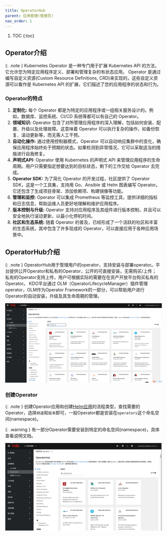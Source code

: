```yaml
---
title: OperatorHub
parent: 应用管理(管理员)
nav_order: 1
---
```


1. TOC
{:toc}

## Operator介绍

{: .note }
Kubernetes Operator 是一种专门用于扩展 Kubernetes API 的方法，它允许您为特定应用程序定义、部署和管理复杂的有状态应用。
Operator 是通过编写自定义资源(Custom Resource Definitions, CRD)来实现的，这些自定义资源可以看作是 Kubernetes API 的扩展，它们描述了您的应用程序的状态和行为。


### Operator的特点
1. **定制化:** 每个 Operator 都是为特定的应用程序或一组相关服务设计的。例如，数据库、监控系统、CI/CD 系统等都可以有自己的 Operator。
2. **领域知识:** Operator 包含了对所管理应用程序的深入理解，包括如何安装、配置、升级以及处理故障。这意味着 Operator 可以执行复杂的操作，如备份恢复、滚动更新等，而无需人工干预。
3. **自动化操作:** 通过使用控制器模式，Operator 可以自动响应集群中的变化，确保应用程序始终处于预期的状态。如果检测到异常情况，它可以采取适当的措施进行自我修复。
4. **声明式API:** Operator 使用 Kubernetes 的声明式 API 来管理应用程序的生命周期。用户只需要指定想要达到的目标状态，剩下的工作交给 Operator 去完成。
5. **Operator SDK:** 为了简化 Operator 的开发过程，社区提供了 Operator SDK，这是一个工具集，支持用 Go、Ansible 或 Helm 图表编写 Operator。它还包含了生成项目骨架、添加依赖项、构建镜像等功能。
6. **管理和监控:** Operator 可以集成 Prometheus 等监控工具，提供详细的指标和日志信息，帮助运维人员更好地理解和维护应用程序。
7. **版本控制与升级:** Operator 支持对应用程序及其组件进行版本控制，并且可以安全地执行滚动更新，以最小化停机时间。
8. **社区和生态系统:** 随着 Operator 的普及，已经形成了一个活跃的社区和丰富的生态系统，其中包含了许多现成的 Operator，可以直接应用于各种应用场景中。

## OperatorHub介绍

{: .note }
OperatorHub用于管理用户的operator，支持安装与部署operator。平台提供公开Operator和私有的Operator，公开的可直接安装，无需购买/上传； 私有的Operator支持上传，用户可根据实际的需要在在资产开放平台购买私有的Operator。
KDO平台通过 OLM（OperatorLifecycleManager）插件管理 operator，OLM作为Operator Framework的一部分，可以帮助用户进行Operator的自动安装，升级及其生命周期的管理。

![operator-hub.png](imgs/operator-hub.png)

### 创建Operator

{: .note }
创建Operator应用和创建[Helm应用](../../../dev/applications/helm)的流程类型，查找需要的Operator，选择`频道`和`版本`即可，一般Operator都是安装在`operators`这个命名空间(namespace)。

{: .warning }
有一部分Operator需要安装到特定的命名空间(namespace)，具体查看说明文档。

![install-operator.gif](imgs/install-operator.gif)

